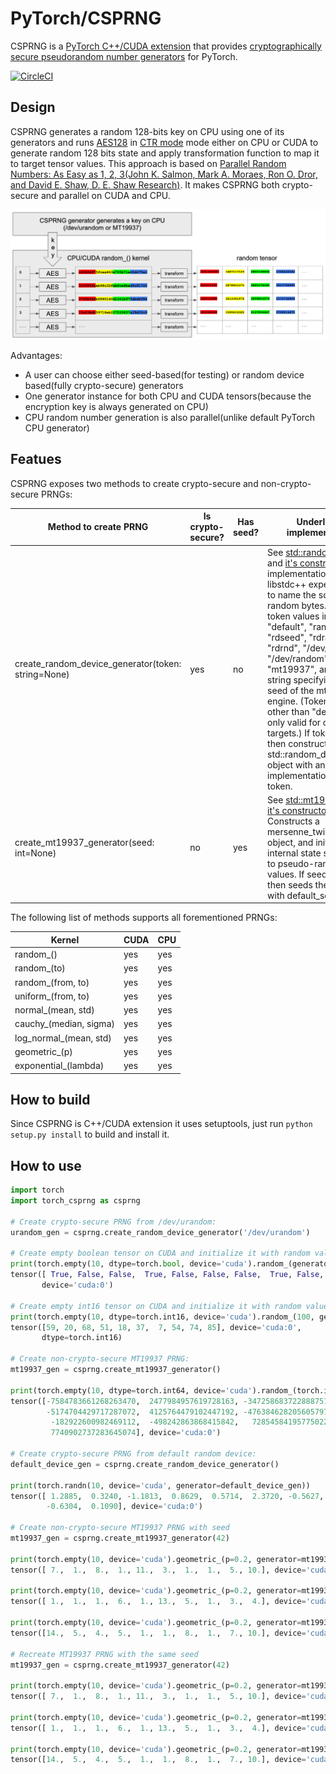 # PyTorch/CSPRNG

CSPRNG is a [PyTorch C++/CUDA extension](https://pytorch.org/tutorials/advanced/cpp_extension.html) that provides [cryptographically secure pseudorandom number generators](https://en.wikipedia.org/wiki/Cryptographically_secure_pseudorandom_number_generator) for PyTorch.

[![CircleCI](https://circleci.com/gh/pytorch/csprng.svg?style=shield&circle-token=64701692dd7f13f31019612289f0200fdb661dc2)](https://circleci.com/gh/pytorch/csprng)

## Design

CSPRNG generates a random 128-bits key on CPU using one of its generators and runs
[AES128](https://en.wikipedia.org/wiki/Advanced_Encryption_Standard) in [CTR mode](https://en.wikipedia.org/wiki/Block_cipher_mode_of_operation#Counter_(CTR))
mode either on CPU or CUDA to generate random 128 bits state and apply transformation function to map it to target tensor values.
This approach is based on [Parallel Random Numbers: As Easy as 1, 2, 3(John K. Salmon, Mark A. Moraes, Ron O. Dror, and David E. Shaw, D. E. Shaw Research)](http://www.thesalmons.org/john/random123/papers/random123sc11.pdf).
It makes CSPRNG both crypto-secure and parallel on CUDA and CPU.

![CSPRNG architecture](.github/csprng_architecture.png)

Advantages:

- A user can choose either seed-based(for testing) or random device based(fully crypto-secure) generators
- One generator instance for both CPU and CUDA tensors(because the encryption key is always generated on CPU)
- CPU random number generation is also parallel(unlike default PyTorch CPU generator)

## Featues

CSPRNG exposes two methods to create crypto-secure and non-crypto-secure PRNGs:

| Method to create PRNG                              | Is crypto-secure? | Has seed? | Underlying implementation                                                                                                          |
|----------------------------------------------------|-------------------|-----------|------------------------------------------------------------------------------------------------------------------------------------|
| create_random_device_generator(token: string=None) |         yes       |    no     | See [std::random_device](https://en.cppreference.com/w/cpp/numeric/random/random_device) and [it's constructor](https://en.cppreference.com/w/cpp/numeric/random/random_device/random_device). The implementation in libstdc++ expects token to name the source of random bytes. Possible token values include "default", "rand_s", "rdseed", "rdrand", "rdrnd", "/dev/urandom", "/dev/random", "mt19937", and integer string specifying the seed of the mt19937 engine. (Token values other than "default" are only valid for certain targets.) If token=None then constructs a new std::random_device object with an implementation-defined token. |
| create_mt19937_generator(seed: int=None)           |         no        |    yes    | See [std::mt19937](https://en.cppreference.com/w/cpp/numeric/random/mersenne_twister_engine) and [it's constructor](https://en.cppreference.com/w/cpp/numeric/random/mersenne_twister_engine/mersenne_twister_engine). Constructs a mersenne_twister_engine object, and initializes its internal state sequence to pseudo-random values. If seed=None then seeds the engine with default_seed.|

The following list of methods supports all forementioned PRNGs:

| Kernel                 | CUDA | CPU |
|------------------------|------|-----|
| random_()              | yes  | yes |
| random_(to)            | yes  | yes |
| random_(from, to)      | yes  | yes |
| uniform_(from, to)     | yes  | yes |
| normal_(mean, std)     | yes  | yes |
| cauchy_(median, sigma) | yes  | yes |
| log_normal_(mean, std) | yes  | yes |
| geometric_(p)          | yes  | yes |
| exponential_(lambda)   | yes  | yes |

## How to build

Since CSPRNG is C++/CUDA extension it uses setuptools, just run `python setup.py install` to build and install it.

## How to use

```python
import torch
import torch_csprng as csprng

# Create crypto-secure PRNG from /dev/urandom:
urandom_gen = csprng.create_random_device_generator('/dev/urandom')

# Create empty boolean tensor on CUDA and initialize it with random values from urandom_gen:
print(torch.empty(10, dtype=torch.bool, device='cuda').random_(generator=urandom_gen))
tensor([ True, False, False,  True, False, False, False,  True, False, False],
       device='cuda:0')

# Create empty int16 tensor on CUDA and initialize it with random values in range [0, 100) from urandom_gen:
print(torch.empty(10, dtype=torch.int16, device='cuda').random_(100, generator=urandom_gen))
tensor([59, 20, 68, 51, 18, 37,  7, 54, 74, 85], device='cuda:0',
       dtype=torch.int16)

# Create non-crypto-secure MT19937 PRNG:
mt19937_gen = csprng.create_mt19937_generator()

print(torch.empty(10, dtype=torch.int64, device='cuda').random_(torch.iinfo(torch.int64).min, to=None, generator=mt19937_gen))
tensor([-7584783661268263470,  2477984957619728163, -3472586837228887516,
        -5174704429717287072,  4125764479102447192, -4763846282056057972,
         -182922600982469112,  -498242863868415842,   728545841957750221,
         7740902737283645074], device='cuda:0')

# Create crypto-secure PRNG from default random device:
default_device_gen = csprng.create_random_device_generator()

print(torch.randn(10, device='cuda', generator=default_device_gen))
tensor([ 1.2885,  0.3240, -1.1813,  0.8629,  0.5714,  2.3720, -0.5627, -0.5551,
        -0.6304,  0.1090], device='cuda:0')

# Create non-crypto-secure MT19937 PRNG with seed
mt19937_gen = csprng.create_mt19937_generator(42)

print(torch.empty(10, device='cuda').geometric_(p=0.2, generator=mt19937_gen))
tensor([ 7.,  1.,  8.,  1., 11.,  3.,  1.,  1.,  5., 10.], device='cuda:0')

print(torch.empty(10, device='cuda').geometric_(p=0.2, generator=mt19937_gen))
tensor([ 1.,  1.,  1.,  6.,  1., 13.,  5.,  1.,  3.,  4.], device='cuda:0')

print(torch.empty(10, device='cuda').geometric_(p=0.2, generator=mt19937_gen))
tensor([14.,  5.,  4.,  5.,  1.,  1.,  8.,  1.,  7., 10.], device='cuda:0')

# Recreate MT19937 PRNG with the same seed
mt19937_gen = csprng.create_mt19937_generator(42)

print(torch.empty(10, device='cuda').geometric_(p=0.2, generator=mt19937_gen))
tensor([ 7.,  1.,  8.,  1., 11.,  3.,  1.,  1.,  5., 10.], device='cuda:0')

print(torch.empty(10, device='cuda').geometric_(p=0.2, generator=mt19937_gen))
tensor([ 1.,  1.,  1.,  6.,  1., 13.,  5.,  1.,  3.,  4.], device='cuda:0')

print(torch.empty(10, device='cuda').geometric_(p=0.2, generator=mt19937_gen))
tensor([14.,  5.,  4.,  5.,  1.,  1.,  8.,  1.,  7., 10.], device='cuda:0')

```
